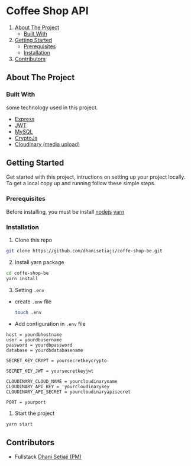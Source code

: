 # Coffee Shop API

<!-- NAVIGATION -->
<ol>
    <li>
      <a href="#about-the-project">About The Project</a>
      <ul>
        <li><a href="#built-with">Built With</a></li>
      </ul>
    </li>
    <li>
      <a href="#getting-started">Getting Started</a>
      <ul>
        <li><a href="#prerequisites">Prerequisites</a></li>
        <li><a href="#installation">Installation</a></li>
      </ul>
    </li>
    <li><a href="#contributors">Contributors</a></li>
  </ol>

<!-- ABOUT THE PROJECT -->

## About The Project

### Built With

some technology used in this project.

- [Express](https://expressjs.com)
- [JWT](https://jwt.io)
- [MySQL](https://mysql.com)
- [CryptoJs](https://www.npmjs.com/package/crypto-js)
- [Cloudinary (media upload)](https://cloudinary.com/)


<!-- GETTING STARTED -->

## Getting Started

Get started with this project, intructions on setting up your project locally.
To get a local copy up and running follow these simple steps.

### Prerequisites

Before installing, you must be install [nodejs](https://nodejs.org) [yarn](https://yarnpkg.com/getting-started/install)

### Installation

1. Clone this repo

```sh
git clone https://github.com/dhanisetiaji/coffe-shop-be.git
```

2. Install yarn package

```sh
cd coffe-shop-be
yarn install
```

3. Setting `.env`

- create `.env` file

  ```sh
  touch .env
  ```

- Add configuration in `.env` file

```
host = yourdbhostname
user = yourdbusername
password = yourdbpassword
database = yourdbdatabasename

SECRET_KEY_CRYPT = yoursecretkeycrypto

SECRET_KEY_JWT = yoursecretkeyjwt

CLOUDINARY_CLOUD_NAME = yourcloudinaryname
CLOUDINARY_API_KEY = 'yourcloudinarykey
CLOUDINARY_API_SECRET = yourcloudinaryapisecret

PORT = yourport

```


1. Start the project

```sh
yarn start
```

<!-- Contributors -->

## Contributors

- Fullstack [Dhani Setiaji (PM)](https://github.com/dhanisetiaji)

